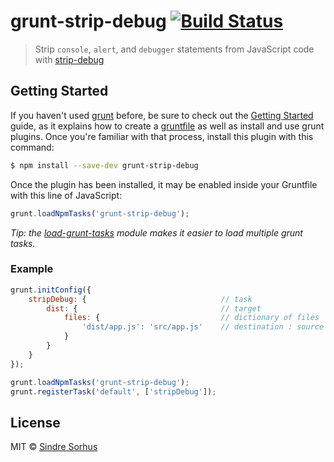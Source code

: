 # grunt-strip-debug [![Build Status](https://travis-ci.org/sindresorhus/grunt-strip-debug.svg?branch=master)](https://travis-ci.org/sindresorhus/grunt-strip-debug)

> Strip `console`, `alert`, and `debugger` statements from JavaScript code with [strip-debug](https://github.com/sindresorhus/strip-debug)


## Getting Started

If you haven't used [grunt][] before, be sure to check out the [Getting Started][] guide, as it explains how to create a [gruntfile][Getting Started] as well as install and use grunt plugins. Once you're familiar with that process, install this plugin with this command:

```sh
$ npm install --save-dev grunt-strip-debug
```

Once the plugin has been installed, it may be enabled inside your Gruntfile with this line of JavaScript:

```js
grunt.loadNpmTasks('grunt-strip-debug');
```

*Tip: the [load-grunt-tasks](https://github.com/sindresorhus/load-grunt-tasks) module makes it easier to load multiple grunt tasks.*


[grunt]: http://gruntjs.com
[Getting Started]: http://gruntjs.com/getting-started


### Example

```js
grunt.initConfig({
	stripDebug: {                              // task
		dist: {                                // target
			files: {                           // dictionary of files
				'dist/app.js': 'src/app.js'    // destination : source
			}
		}
	}
});

grunt.loadNpmTasks('grunt-strip-debug');
grunt.registerTask('default', ['stripDebug']);
```


## License

MIT © [Sindre Sorhus](http://sindresorhus.com)

